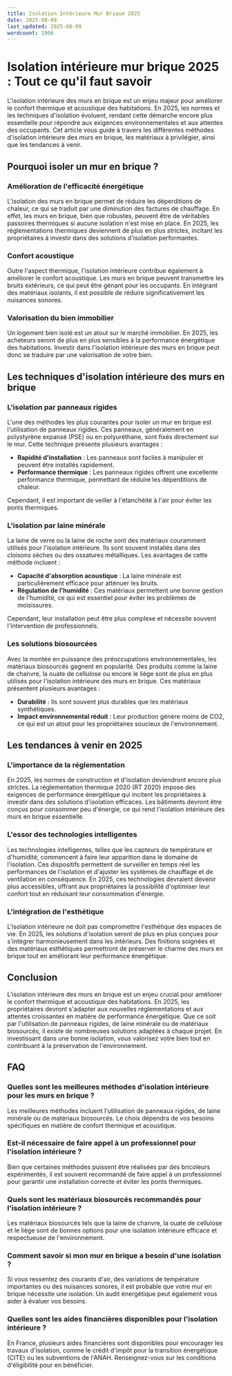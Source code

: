 ```yaml
---
title: Isolation Intérieure Mur Brique 2025
date: 2025-08-09
last_updated: 2025-08-09
wordcount: 1006
---
```


# Isolation intérieure mur brique 2025 : Tout ce qu'il faut savoir

L'isolation intérieure des murs en brique est un enjeu majeur pour améliorer le confort thermique et acoustique des habitations. En 2025, les normes et les techniques d'isolation évoluent, rendant cette démarche encore plus essentielle pour répondre aux exigences environnementales et aux attentes des occupants. Cet article vous guide à travers les différentes méthodes d'isolation intérieure des murs en brique, les matériaux à privilégier, ainsi que les tendances à venir.

## Pourquoi isoler un mur en brique ?

### Amélioration de l'efficacité énergétique

L'isolation des murs en brique permet de réduire les déperditions de chaleur, ce qui se traduit par une diminution des factures de chauffage. En effet, les murs en brique, bien que robustes, peuvent être de véritables passoires thermiques si aucune isolation n'est mise en place. En 2025, les réglementations thermiques deviennent de plus en plus strictes, incitant les propriétaires à investir dans des solutions d'isolation performantes.

### Confort acoustique

Outre l'aspect thermique, l'isolation intérieure contribue également à améliorer le confort acoustique. Les murs en brique peuvent transmettre les bruits extérieurs, ce qui peut être gênant pour les occupants. En intégrant des matériaux isolants, il est possible de réduire significativement les nuisances sonores.

### Valorisation du bien immobilier

Un logement bien isolé est un atout sur le marché immobilier. En 2025, les acheteurs seront de plus en plus sensibles à la performance énergétique des habitations. Investir dans l'isolation intérieure des murs en brique peut donc se traduire par une valorisation de votre bien.

## Les techniques d'isolation intérieure des murs en brique

### L'isolation par panneaux rigides

L'une des méthodes les plus courantes pour isoler un mur en brique est l'utilisation de panneaux rigides. Ces panneaux, généralement en polystyrène expansé (PSE) ou en polyuréthane, sont fixés directement sur le mur. Cette technique présente plusieurs avantages :

- **Rapidité d'installation** : Les panneaux sont faciles à manipuler et peuvent être installés rapidement.
- **Performance thermique** : Les panneaux rigides offrent une excellente performance thermique, permettant de réduire les déperditions de chaleur.

Cependant, il est important de veiller à l'étanchéité à l'air pour éviter les ponts thermiques.

### L'isolation par laine minérale

La laine de verre ou la laine de roche sont des matériaux couramment utilisés pour l'isolation intérieure. Ils sont souvent installés dans des cloisons sèches ou des ossatures métalliques. Les avantages de cette méthode incluent :

- **Capacité d'absorption acoustique** : La laine minérale est particulièrement efficace pour atténuer les bruits.
- **Régulation de l'humidité** : Ces matériaux permettent une bonne gestion de l'humidité, ce qui est essentiel pour éviter les problèmes de moisissures.

Cependant, leur installation peut être plus complexe et nécessite souvent l'intervention de professionnels.

### Les solutions biosourcées

Avec la montée en puissance des préoccupations environnementales, les matériaux biosourcés gagnent en popularité. Des produits comme la laine de chanvre, la ouate de cellulose ou encore le liège sont de plus en plus utilisés pour l'isolation intérieure des murs en brique. Ces matériaux présentent plusieurs avantages :

- **Durabilité** : Ils sont souvent plus durables que les matériaux synthétiques.
- **Impact environnemental réduit** : Leur production génère moins de CO2, ce qui est un atout pour les propriétaires soucieux de l'environnement.

## Les tendances à venir en 2025

### L'importance de la réglementation

En 2025, les normes de construction et d'isolation deviendront encore plus strictes. La réglementation thermique 2020 (RT 2020) impose des exigences de performance énergétique qui incitent les propriétaires à investir dans des solutions d'isolation efficaces. Les bâtiments devront être conçus pour consommer peu d'énergie, ce qui rend l'isolation intérieure des murs en brique essentielle.

### L'essor des technologies intelligentes

Les technologies intelligentes, telles que les capteurs de température et d'humidité, commencent à faire leur apparition dans le domaine de l'isolation. Ces dispositifs permettent de surveiller en temps réel les performances de l'isolation et d'ajuster les systèmes de chauffage et de ventilation en conséquence. En 2025, ces technologies devraient devenir plus accessibles, offrant aux propriétaires la possibilité d'optimiser leur confort tout en réduisant leur consommation d'énergie.

### L'intégration de l'esthétique

L'isolation intérieure ne doit pas compromettre l'esthétique des espaces de vie. En 2025, les solutions d'isolation seront de plus en plus conçues pour s'intégrer harmonieusement dans les intérieurs. Des finitions soignées et des matériaux esthétiques permettront de préserver le charme des murs en brique tout en améliorant leur performance énergétique.

## Conclusion

L'isolation intérieure des murs en brique est un enjeu crucial pour améliorer le confort thermique et acoustique des habitations. En 2025, les propriétaires devront s'adapter aux nouvelles réglementations et aux attentes croissantes en matière de performance énergétique. Que ce soit par l'utilisation de panneaux rigides, de laine minérale ou de matériaux biosourcés, il existe de nombreuses solutions adaptées à chaque projet. En investissant dans une bonne isolation, vous valorisez votre bien tout en contribuant à la préservation de l'environnement.

## FAQ

### Quelles sont les meilleures méthodes d'isolation intérieure pour les murs en brique ?

Les meilleures méthodes incluent l'utilisation de panneaux rigides, de laine minérale ou de matériaux biosourcés. Le choix dépendra de vos besoins spécifiques en matière de confort thermique et acoustique.

### Est-il nécessaire de faire appel à un professionnel pour l'isolation intérieure ?

Bien que certaines méthodes puissent être réalisées par des bricoleurs expérimentés, il est souvent recommandé de faire appel à un professionnel pour garantir une installation correcte et éviter les ponts thermiques.

### Quels sont les matériaux biosourcés recommandés pour l'isolation intérieure ?

Les matériaux biosourcés tels que la laine de chanvre, la ouate de cellulose et le liège sont de bonnes options pour une isolation intérieure efficace et respectueuse de l'environnement.

### Comment savoir si mon mur en brique a besoin d'une isolation ?

Si vous ressentez des courants d'air, des variations de température importantes ou des nuisances sonores, il est probable que votre mur en brique nécessite une isolation. Un audit énergétique peut également vous aider à évaluer vos besoins.

### Quelles sont les aides financières disponibles pour l'isolation intérieure ?

En France, plusieurs aides financières sont disponibles pour encourager les travaux d'isolation, comme le crédit d'impôt pour la transition énergétique (CITE) ou les subventions de l'ANAH. Renseignez-vous sur les conditions d'éligibilité pour en bénéficier.